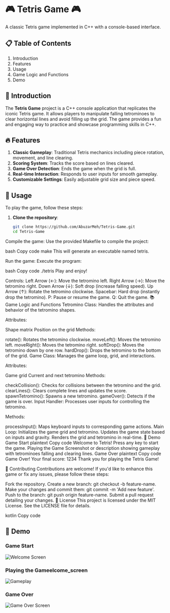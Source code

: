 # 🎮 Tetris Game 🎮

A classic Tetris game implemented in C++ with a console-based interface.

## 📋 Table of Contents
1) Introduction
2) Features
3) Usage
4) Game Logic and Functions
5) Demo

## 🌟 Introduction

The **Tetris Game** project is a C++ console application that replicates the iconic Tetris game. It allows players to manipulate falling tetrominoes to clear horizontal lines and avoid filling up the grid. The game provides a fun and engaging way to practice and showcase programming skills in C++.

## 🔥 Features
1) **Classic Gameplay**: Traditional Tetris mechanics including piece rotation, movement, and line clearing.
2) **Scoring System**: Tracks the score based on lines cleared.
3) **Game Over Detection**: Ends the game when the grid is full.
4) **Real-time Interaction**: Responds to user inputs for smooth gameplay.
5) **Customizable Settings**: Easily adjustable grid size and piece speed.

## 🚀 Usage

To play the game, follow these steps:

1. **Clone the repository**:
   ```bash
   git clone https://github.com/AbuzarMeh/Tetris-Game.git
   cd Tetris-Game
Compile the game: Use the provided Makefile to compile the project:

bash
Copy code
make
This will generate an executable named tetris.

Run the game: Execute the program:

bash
Copy code
./tetris
Play and enjoy!

Controls:
Left Arrow (←): Move the tetromino left.
Right Arrow (→): Move the tetromino right.
Down Arrow (↓): Soft drop (increase falling speed).
Up Arrow (↑): Rotate the tetromino clockwise.
Spacebar: Hard drop (instantly drop the tetromino).
P: Pause or resume the game.
Q: Quit the game.
📚 Game Logic and Functions
Tetromino Class:
Handles the attributes and behavior of the tetromino shapes.

Attributes:

Shape matrix
Position on the grid
Methods:

rotate(): Rotates the tetromino clockwise.
moveLeft(): Moves the tetromino left.
moveRight(): Moves the tetromino right.
softDrop(): Moves the tetromino down by one row.
hardDrop(): Drops the tetromino to the bottom of the grid.
Game Class:
Manages the game loop, grid, and interactions.

Attributes:

Game grid
Current and next tetromino
Methods:

checkCollision(): Checks for collisions between the tetromino and the grid.
clearLines(): Clears complete lines and updates the score.
spawnTetromino(): Spawns a new tetromino.
gameOver(): Detects if the game is over.
Input Handler:
Processes user inputs for controlling the tetromino.

Methods:

processInput(): Maps keyboard inputs to corresponding game actions.
Main Loop:
Initializes the game grid and tetromino.
Updates the game state based on inputs and gravity.
Renders the grid and tetromino in real-time.
🎥 Demo
Game Start
plaintext
Copy code
Welcome to Tetris!
Press any key to start the game.
Playing the Game
Screenshot or description showing gameplay with tetrominoes falling and clearing lines.
Game Over
plaintext
Copy code
Game Over!
Your final score: 1234
Thank you for playing the Tetris Game!

🤝 Contributing
Contributions are welcome! If you'd like to enhance this game or fix any issues, please follow these steps:

Fork the repository.
Create a new branch: git checkout -b feature-name.
Make your changes and commit them: git commit -m 'Add new feature'.
Push to the branch: git push origin feature-name.
Submit a pull request detailing your changes.
📜 License
This project is licensed under the MIT License. See the LICENSE file for details.

kotlin
Copy code

## 🎥 Demo

### Game Start
![Welcome Screen](assets/gameStart.png)

### Playing the Gameelcome_screen
![Gameplay](assets/gameScore.png)

### Game Over
![Game Over Screen](assets/gameOver.png)
